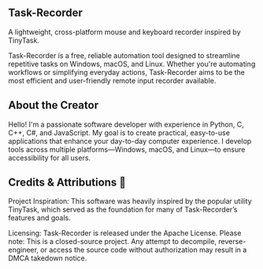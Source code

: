 ## Task-Recorder
A lightweight, cross-platform mouse and keyboard recorder inspired by TinyTask.

Task-Recorder is a free, reliable automation tool designed to streamline repetitive tasks on Windows, macOS, and Linux. Whether you're automating workflows or simplifying everyday actions, Task-Recorder aims to be the most efficient and user-friendly remote input recorder available.

## About the Creator
Hello! I'm a passionate software developer with experience in Python, C, C++, C#, and JavaScript. My goal is to create practical, easy-to-use applications that enhance your day-to-day computer experience. I develop tools across multiple platforms—Windows, macOS, and Linux—to ensure accessibility for all users.

## Credits & Attributions 📖
Project Inspiration: This software was heavily inspired by the popular utility TinyTask, which served as the foundation for many of Task-Recorder’s features and goals.

Licensing: Task-Recorder is released under the Apache License.
Please note: This is a closed-source project. Any attempt to decompile, reverse-engineer, or access the source code without authorization may result in a DMCA takedown notice.
